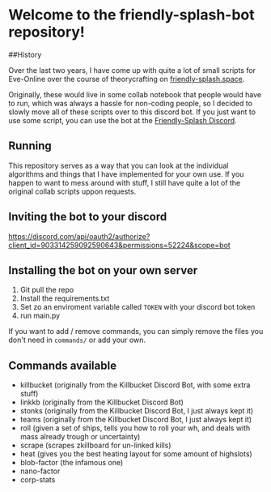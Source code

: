 # Welcome to the friendly-splash-bot repository!

##History

Over the last two years, I have come up with quite a lot of small scripts for Eve-Online over the course of theorycrafting on [friendly-splash.space](https://friendly-splash.space/).

Originally, these would live in some collab notebook that people would have to run, which was always a hassle for non-coding people, so I decided to slowly move all of these scripts over to this discord bot.
If you just want to use some script, you can use the bot at the [Friendly-Splash Discord](https://discord.gg/pbhqQSVmV4).

## Running

This repository serves as a way that you can look at the individual algorithms and things that I have implemented for your own use.
If you happen to want to mess around with stuff, I still have quite a lot of the original collab scripts uppon requests.

## Inviting the bot to your discord

https://discord.com/api/oauth2/authorize?client_id=903314259092590643&permissions=52224&scope=bot

## Installing the bot on your own server

1. Git pull the repo
2. Install the requirements.txt
3. Set zo an enviroment variable called `TOKEN` with your discord bot token
4. run main.py

If you want to add / remove commands, you can simply remove the files you don't need in `commands/` or add your own.

## Commands available


- killbucket (originally from the Killbucket Discord Bot, with some extra stuff)
- linkkb (originally from the Killbucket Discord Bot)
- stonks (originally from the Killbucket Discord Bot, I just always kept it)
- teams (originally from the Killbucket Discord Bot, I just always kept it)
- roll (given a set of ships, tells you how to roll your wh, and deals with mass already trough or uncertainty)
- scrape (scrapes zkillboard for un-linked kills)
- heat (gives you the best heating layout for some amount of highslots)
- blob-factor (the infamous one)
- nano-factor
- corp-stats
